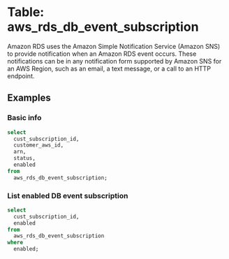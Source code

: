 # Table: aws_rds_db_event_subscription

Amazon RDS uses the Amazon Simple Notification Service (Amazon SNS) to provide notification when an Amazon RDS event occurs. These notifications can be in any notification form supported by Amazon SNS for an AWS Region, such as an email, a text message, or a call to an HTTP endpoint.

## Examples

### Basic info

```sql
select
  cust_subscription_id,
  customer_aws_id,
  arn,
  status,
  enabled
from
  aws_rds_db_event_subscription;
```

### List enabled DB event subscription

```sql
select
  cust_subscription_id,
  enabled
from
  aws_rds_db_event_subscription
where
  enabled;
```